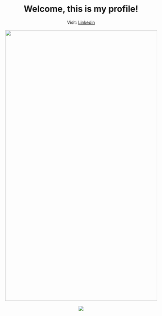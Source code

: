 <div align="center">
 <h1>Welcome, this is my profile!</h1>
 <span font-size="14px">Visit: <a href="https://www.linkedin.com/in/luiz-toquetto/">Linkedin</a></span><br/><br/>
 <img height="891px" width="501px" src="https://cdn.pixabay.com/photo/2020/08/05/20/56/keyboard-5466431_960_720.jpg" />
</div>

<div align="center">
  <br/><img src="https://github-readme-stats.vercel.app/api/top-langs/?username=luiztoquetto&layout=compact&theme=onedark" />
</div>
